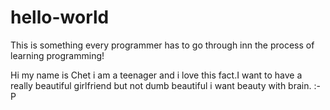 # hello-world
This is something every programmer has to go through inn the process of learning programming!

Hi my name is Chet i am a teenager and i love this fact.I want to have a really beautiful girlfriend but not dumb beautiful i want beauty with brain. :-P
